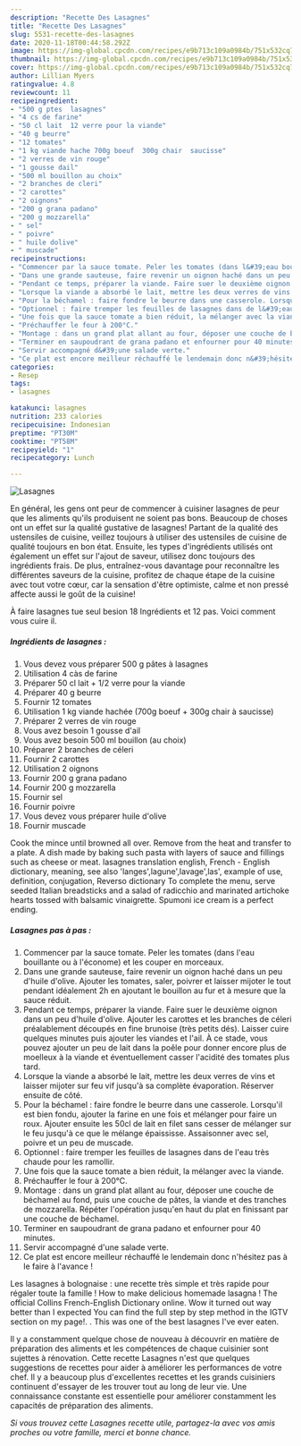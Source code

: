 ```yaml
---
description: "Recette Des Lasagnes"
title: "Recette Des Lasagnes"
slug: 5531-recette-des-lasagnes
date: 2020-11-18T00:44:58.292Z
image: https://img-global.cpcdn.com/recipes/e9b713c109a0984b/751x532cq70/lasagnes-photo-principale-de-la-recette.jpg
thumbnail: https://img-global.cpcdn.com/recipes/e9b713c109a0984b/751x532cq70/lasagnes-photo-principale-de-la-recette.jpg
cover: https://img-global.cpcdn.com/recipes/e9b713c109a0984b/751x532cq70/lasagnes-photo-principale-de-la-recette.jpg
author: Lillian Myers
ratingvalue: 4.8
reviewcount: 11
recipeingredient:
- "500 g ptes  lasagnes"
- "4 cs de farine"
- "50 cl lait  12 verre pour la viande"
- "40 g beurre"
- "12 tomates"
- "1 kg viande hache 700g boeuf  300g chair  saucisse"
- "2 verres de vin rouge"
- "1 gousse dail"
- "500 ml bouillon au choix"
- "2 branches de cleri"
- "2 carottes"
- "2 oignons"
- "200 g grana padano"
- "200 g mozzarella"
- " sel"
- " poivre"
- " huile dolive"
- " muscade"
recipeinstructions:
- "Commencer par la sauce tomate. Peler les tomates (dans l&#39;eau bouillante ou à l&#39;économe) et les couper en morceaux."
- "Dans une grande sauteuse, faire revenir un oignon haché dans un peu d&#39;huile d&#39;olive. Ajouter les tomates, saler, poivrer et laisser mijoter le tout pendant idéalement 2h en ajoutant le bouillon au fur et à mesure que la sauce réduit."
- "Pendant ce temps, préparer la viande. Faire suer le deuxième oignon dans un peu d&#39;huile d&#39;olive. Ajouter les carottes et les branches de céleri préalablement découpés en fine brunoise (très petits dés). Laisser cuire quelques minutes puis ajouter les viandes et l&#39;ail. À ce stade, vous pouvez ajouter un peu de lait dans la poêle pour donner encore plus de moelleux à la viande et éventuellement casser l&#39;acidité des tomates plus tard."
- "Lorsque la viande a absorbé le lait, mettre les deux verres de vins et laisser mijoter sur feu vif jusqu&#39;à sa complète évaporation. Réserver ensuite de côté."
- "Pour la béchamel : faire fondre le beurre dans une casserole. Lorsqu&#39;il est bien fondu, ajouter la farine en une fois et mélanger pour faire un roux. Ajouter ensuite les 50cl de lait en filet sans cesser de mélanger sur le feu jusqu&#39;à ce que le mélange épaississe. Assaisonner avec sel, poivre et un peu de muscade."
- "Optionnel : faire tremper les feuilles de lasagnes dans de l&#39;eau très chaude pour les ramollir."
- "Une fois que la sauce tomate a bien réduit, la mélanger avec la viande."
- "Préchauffer le four à 200°C."
- "Montage : dans un grand plat allant au four, déposer une couche de béchamel au fond, puis une couche de pâtes, la viande et des tranches de mozzarella. Répéter l&#39;opération jusqu&#39;en haut du plat en finissant par une couche de béchamel."
- "Terminer en saupoudrant de grana padano et enfourner pour 40 minutes."
- "Servir accompagné d&#39;une salade verte."
- "Ce plat est encore meilleur réchauffé le lendemain donc n&#39;hésitez pas à le faire à l&#39;avance !"
categories:
- Resep
tags:
- lasagnes

katakunci: lasagnes 
nutrition: 233 calories
recipecuisine: Indonesian
preptime: "PT30M"
cooktime: "PT58M"
recipeyield: "1"
recipecategory: Lunch

---
```



![Lasagnes](https://img-global.cpcdn.com/recipes/e9b713c109a0984b/751x532cq70/lasagnes-photo-principale-de-la-recette.jpg)

En général, les gens ont peur de commencer à cuisiner lasagnes de peur que les aliments qu'ils produisent ne soient pas bons. Beaucoup de choses ont un effet sur la qualité gustative de lasagnes! Partant de la qualité des ustensiles de cuisine, veillez toujours à utiliser des ustensiles de cuisine de qualité toujours en bon état. Ensuite, les types d'ingrédients utilisés ont également un effet sur l'ajout de saveur, utilisez donc toujours des ingrédients frais. De plus, entraînez-vous davantage pour reconnaître les différentes saveurs de la cuisine, profitez de chaque étape de la cuisine avec tout votre cœur, car la sensation d'être optimiste, calme et non pressé affecte aussi le goût de la cuisine!

<!--inarticleads1-->

À faire lasagnes tue seul besion 18 Ingrédients et 12 pas. Voici comment vous cuire il.

##### Ingrédients de lasagnes :

1. Vous devez vous préparer 500 g pâtes à lasagnes
1. Utilisation 4 càs de farine
1. Préparer 50 cl lait + 1/2 verre pour la viande
1. Préparer 40 g beurre
1. Fournir 12 tomates
1. Utilisation 1 kg viande hachée (700g boeuf + 300g chair à saucisse)
1. Préparer 2 verres de vin rouge
1. Vous avez besoin 1 gousse d&#39;ail
1. Vous avez besoin 500 ml bouillon (au choix)
1. Préparer 2 branches de céleri
1. Fournir 2 carottes
1. Utilisation 2 oignons
1. Fournir 200 g grana padano
1. Fournir 200 g mozzarella
1. Fournir  sel
1. Fournir  poivre
1. Vous devez vous préparer  huile d&#39;olive
1. Fournir  muscade


Cook the mince until browned all over. Remove from the heat and transfer to a plate. A dish made by baking such pasta with layers of sauce and fillings such as cheese or meat. lasagnes translation english, French - English dictionary, meaning, see also &#39;langes&#39;,lagune&#39;,lavage&#39;,las&#39;, example of use, definition, conjugation, Reverso dictionary To complete the menu, serve seeded Italian breadsticks and a salad of radicchio and marinated artichoke hearts tossed with balsamic vinaigrette. Spumoni ice cream is a perfect ending. 

<!--inarticleads2-->

##### Lasagnes pas à pas :

1. Commencer par la sauce tomate. Peler les tomates (dans l&#39;eau bouillante ou à l&#39;économe) et les couper en morceaux.
1. Dans une grande sauteuse, faire revenir un oignon haché dans un peu d&#39;huile d&#39;olive. Ajouter les tomates, saler, poivrer et laisser mijoter le tout pendant idéalement 2h en ajoutant le bouillon au fur et à mesure que la sauce réduit.
1. Pendant ce temps, préparer la viande. Faire suer le deuxième oignon dans un peu d&#39;huile d&#39;olive. Ajouter les carottes et les branches de céleri préalablement découpés en fine brunoise (très petits dés). Laisser cuire quelques minutes puis ajouter les viandes et l&#39;ail. À ce stade, vous pouvez ajouter un peu de lait dans la poêle pour donner encore plus de moelleux à la viande et éventuellement casser l&#39;acidité des tomates plus tard.
1. Lorsque la viande a absorbé le lait, mettre les deux verres de vins et laisser mijoter sur feu vif jusqu&#39;à sa complète évaporation. Réserver ensuite de côté.
1. Pour la béchamel : faire fondre le beurre dans une casserole. Lorsqu&#39;il est bien fondu, ajouter la farine en une fois et mélanger pour faire un roux. Ajouter ensuite les 50cl de lait en filet sans cesser de mélanger sur le feu jusqu&#39;à ce que le mélange épaississe. Assaisonner avec sel, poivre et un peu de muscade.
1. Optionnel : faire tremper les feuilles de lasagnes dans de l&#39;eau très chaude pour les ramollir.
1. Une fois que la sauce tomate a bien réduit, la mélanger avec la viande.
1. Préchauffer le four à 200°C.
1. Montage : dans un grand plat allant au four, déposer une couche de béchamel au fond, puis une couche de pâtes, la viande et des tranches de mozzarella. Répéter l&#39;opération jusqu&#39;en haut du plat en finissant par une couche de béchamel.
1. Terminer en saupoudrant de grana padano et enfourner pour 40 minutes.
1. Servir accompagné d&#39;une salade verte.
1. Ce plat est encore meilleur réchauffé le lendemain donc n&#39;hésitez pas à le faire à l&#39;avance !


Les lasagnes à bolognaise : une recette très simple et très rapide pour régaler toute la famille ! How to make delicious homemade lasagna ! The official Collins French-English Dictionary online. Wow it turned out way better than I expected You can find the full step by step method in the IGTV section on my page!. . This was one of the best lasagnes I&#39;ve ever eaten. 

<!--inarticleads1-->

<p>
Il y a constamment quelque chose de nouveau à découvrir en matière de préparation des aliments et les compétences de chaque cuisinier sont sujettes à rénovation. Cette recette Lasagnes n'est que quelques suggestions de recettes pour aider à améliorer les performances de votre chef. Il y a beaucoup plus d'excellentes recettes et les grands cuisiniers continuent d'essayer de les trouver tout au long de leur vie. Une connaissance constante est essentielle pour améliorer constamment les capacités de préparation des aliments.
</p>

<p>
<i>Si vous trouvez cette Lasagnes recette utile, partagez-la avec vos amis proches ou votre famille, merci et bonne chance.</i>
</p>
